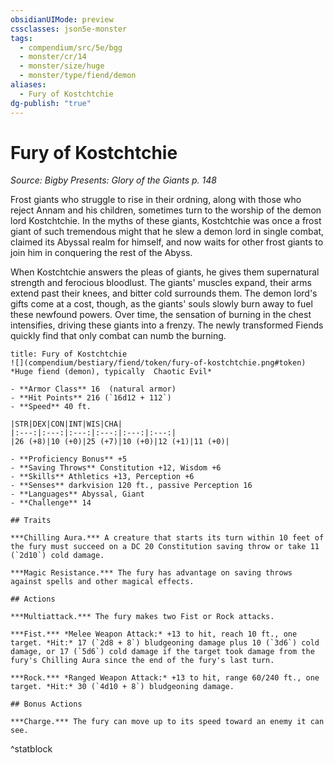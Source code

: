 ```yaml
---
obsidianUIMode: preview
cssclasses: json5e-monster
tags:
  - compendium/src/5e/bgg
  - monster/cr/14
  - monster/size/huge
  - monster/type/fiend/demon
aliases:
  - Fury of Kostchtchie
dg-publish: "true"
---
```

# Fury of Kostchtchie
*Source: Bigby Presents: Glory of the Giants p. 148*  

Frost giants who struggle to rise in their ordning, along with those who reject Annam and his children, sometimes turn to the worship of the demon lord Kostchtchie. In the myths of these giants, Kostchtchie was once a frost giant of such tremendous might that he slew a demon lord in single combat, claimed its Abyssal realm for himself, and now waits for other frost giants to join him in conquering the rest of the Abyss.

When Kostchtchie answers the pleas of giants, he gives them supernatural strength and ferocious bloodlust. The giants' muscles expand, their arms extend past their knees, and bitter cold surrounds them. The demon lord's gifts come at a cost, though, as the giants' souls slowly burn away to fuel these newfound powers. Over time, the sensation of burning in the chest intensifies, driving these giants into a frenzy. The newly transformed Fiends quickly find that only combat can numb the burning.

```ad-statblock
title: Fury of Kostchtchie
![](compendium/bestiary/fiend/token/fury-of-kostchtchie.png#token)
*Huge fiend (demon), typically  Chaotic Evil*

- **Armor Class** 16  (natural armor)
- **Hit Points** 216 (`16d12 + 112`)
- **Speed** 40 ft.

|STR|DEX|CON|INT|WIS|CHA|
|:---:|:---:|:---:|:---:|:---:|:---:|
|26 (+8)|10 (+0)|25 (+7)|10 (+0)|12 (+1)|11 (+0)|

- **Proficiency Bonus** +5
- **Saving Throws** Constitution +12, Wisdom +6
- **Skills** Athletics +13, Perception +6
- **Senses** darkvision 120 ft., passive Perception 16
- **Languages** Abyssal, Giant
- **Challenge** 14

## Traits

***Chilling Aura.*** A creature that starts its turn within 10 feet of the fury must succeed on a DC 20 Constitution saving throw or take 11 (`2d10`) cold damage.

***Magic Resistance.*** The fury has advantage on saving throws against spells and other magical effects.

## Actions

***Multiattack.*** The fury makes two Fist or Rock attacks.

***Fist.*** *Melee Weapon Attack:* +13 to hit, reach 10 ft., one target. *Hit:* 17 (`2d8 + 8`) bludgeoning damage plus 10 (`3d6`) cold damage, or 17 (`5d6`) cold damage if the target took damage from the fury's Chilling Aura since the end of the fury's last turn.

***Rock.*** *Ranged Weapon Attack:* +13 to hit, range 60/240 ft., one target. *Hit:* 30 (`4d10 + 8`) bludgeoning damage.

## Bonus Actions

***Charge.*** The fury can move up to its speed toward an enemy it can see.
```
^statblock